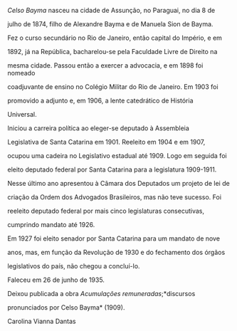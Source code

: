 

*Celso Bayma* nasceu na cidade de Assunção, no Paraguai, no dia 8 de

julho de 1874, filho de Alexandre Bayma e de Manuela Sion de Bayma.



Fez o curso secundário no Rio de Janeiro, então capital do Império, e em

1892, já na República, bacharelou-se pela Faculdade Livre de Direito na

mesma cidade. Passou então a exercer a advocacia, e em 1898 foi nomeado

coadjuvante de ensino no Colégio Militar do Rio de Janeiro. Em 1903 foi

promovido a adjunto e, em 1906, a lente catedrático de História

Universal.



Iniciou a carreira política ao eleger-se deputado à Assembleia

Legislativa de Santa Catarina em 1901. Reeleito em 1904 e em 1907,

ocupou uma cadeira no Legislativo estadual até 1909. Logo em seguida foi

eleito deputado federal por Santa Catarina para a legislatura 1909-1911.

Nesse último ano apresentou à Câmara dos Deputados um projeto de lei de

criação da Ordem dos Advogados Brasileiros, mas não teve sucesso. Foi

reeleito deputado federal por mais cinco legislaturas consecutivas,

cumprindo mandato até 1926.



Em 1927 foi eleito senador por Santa Catarina para um mandato de nove

anos, mas, em função da Revolução de 1930 e do fechamento dos órgãos

legislativos do país, não chegou a concluí-lo.



Faleceu em 26 de junho de 1935.



Deixou publicada a obra *Acumulações remuneradas*;*discursos

pronunciados por Celso Bayma* (1909).



Carolina Vianna Dantas



